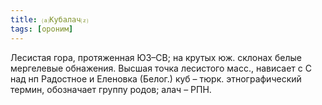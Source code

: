 ```yaml
---
title: ⒜Кубалач⒵
tags: [ороним]
---
```


Лесистая гора, протяженная ЮЗ–СВ; на крутых юж. склонах белые мергелевые
обнажения. Высшая точка лесистого масс., нависает с С над нп Радостное и
Еленовка (Белог.) куб – тюрк. этнографический термин, обозначает группу родов;
алач – РПН.

